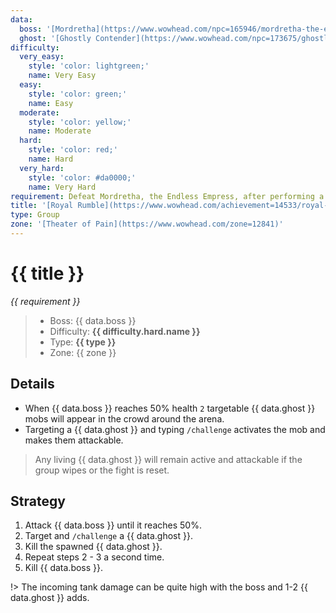 ```yaml
---
data:
  boss: '[Mordretha](https://www.wowhead.com/npc=165946/mordretha-the-endless-empress)'
  ghost: '[Ghostly Contender](https://www.wowhead.com/npc=173675/ghostly-contender)'
difficulty:
  very_easy:
    style: 'color: lightgreen;'
    name: Very Easy
  easy:
    style: 'color: green;'
    name: Easy
  moderate:
    style: 'color: yellow;'
    name: Moderate
  hard:
    style: 'color: red;'
    name: Hard
  very_hard:
    style: 'color: #da0000;'
    name: Very Hard
requirement: Defeat Mordretha, the Endless Empress, after performing a /challenge and defeating 2 Ghostly Contenders in the Theater of Pain on Mythic difficulty.
title: '[Royal Rumble](https://www.wowhead.com/achievement=14533/royal-rumble)'
type: Group
zone: '[Theater of Pain](https://www.wowhead.com/zone=12841)'
---
```


# {{ title }}

_{{ requirement }}_

> - Boss: {{ data.boss }}
> - Difficulty: **<span style="{{ difficulty.hard.style }}">{{ difficulty.hard.name }}</span>**
> - Type: **{{ type }}**
> - Zone: {{ zone }}

## Details

- When {{ data.boss }} reaches 50% health `2` targetable {{ data.ghost }} mobs will appear in the crowd around the arena.
- Targeting a {{ data.ghost }} and typing `/challenge` activates the mob and makes them attackable.

> Any living {{ data.ghost }} will remain active and attackable if the group wipes or the fight is reset.

## Strategy

1. Attack {{ data.boss }} until it reaches 50%.
2. Target and `/challenge` a {{ data.ghost }}.
3. Kill the spawned {{ data.ghost }}.
4. Repeat steps 2 - 3 a second time.
5. Kill {{ data.boss }}.

!> The incoming tank damage can be quite high with the boss and 1-2 {{ data.ghost }} adds.
